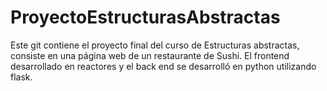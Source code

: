 # ProyectoEstructurasAbstractas
Este git contiene el proyecto final del curso de Estructuras abstractas, consiste en una página web de un restaurante de Sushi. El frontend desarrollado en reactores y el back end se desarrolló en python utilizando flask.
